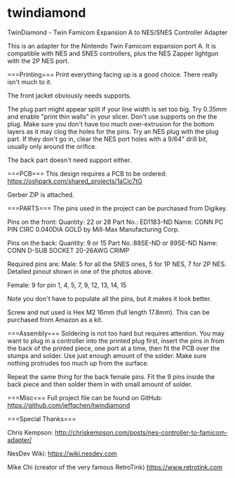 # twindiamond

TwinDiamond - Twin Famicom Expansion A to NES/SNES Controller Adapter

This is an adapter for the Nintendo Twin Famicom expansion port A. It is compatible with NES and SNES controllers, plus the NES Zapper lightgun with the 2P NES port.

===Printing===
Print everything facing up is a good choice. There really isn't much to it.

The front jacket obviously needs supports.

The plug part might appear split if your line width is set too big. Try 0.35mm and enable "print thin walls" in your slicer. Don't use supports on the the plug. Make sure you don't have too much over-extrusion for the bottom layers as it may clog the holes for the pins. Try an NES plug with the plug part. If they don't go in, clear the NES port holes with a 9/64" drill bit, usually only around the orifice.

The back part doesn't need support either.

===PCB===
This design requires a PCB to be ordered:
https://oshpark.com/shared_projects/1aCic7tG

Gerber ZIP is attached.

===PARTS===
The pins used in the project can be purchased from Digikey.

Pins on the front:
Quantity: 22 or 28
Part No.: ED1183-ND
Name: CONN PC PIN CIRC 0.040DIA GOLD by Mill-Max Manufacturing Corp.

Pins on the back:
Quantity: 9 or 15
Part No.:88SE-ND or 89SE-ND
Name: CONN D-SUB SOCKET 20-26AWG CRIMP

Required pins are:
Male:
5 for all the SNES ones, 5 for 1P NES, 7 for 2P NES. Detailed pinout shown in one of the photos above.

Female:
9 for pin 1, 4, 5, 7, 9, 12, 13, 14, 15

Note you don't have to populate all the pins, but it makes it look better.

Screw and nut used is Hex M2 16mm (full length 17.8mm). This can be purchased from Amazon as a kit.

===Assembly===
Soldering is not too hard but requires attention. You may want to plug in a controller into the printed plug first, insert the pins in from the back of the printed piece, one port at a time, then fit the PCB over the stumps and solder. Use just enough amount of the solder. Make sure nothing protrudes too much up from the surface.

Repeat the same thing for the back female pins. Fit the 9 pins inside the back piece and then solder them in with small amount of solder.

===Misc===
Full project file can be found on GitHub:
https://github.com/jeffqchen/twindiamond

===Special Thanks===

Chris Kempson:
http://chriskempson.com/posts/nes-controller-to-famicom-adapter/

NesDev Wiki:
https://wiki.nesdev.com

Mike Chi (creator of the very famous RetroTink)
https://www.retrotink.com
